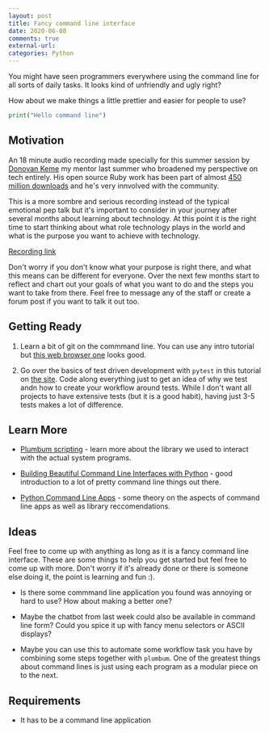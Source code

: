 ```yaml
---
layout: post
title: Fancy command line interface
date: 2020-06-08
comments: true
external-url:
categories: Python
---
```


You might have seen programmers everywhere using the command line for all sorts of daily tasks. It looks kind of unfriendly and ugly right?

How about we make things a little prettier and easier for people to use?

```python
print("Hello command line")
```

## Motivation

An 18 minute audio recording made specially for this summer session by [Donovan Keme](https://github.com/digitalextremist) my mentor last summer who broadened my perspective on tech entirely. His open source Ruby work has been part of almost [450 million downloads](https://rubygems.org/profiles/digitalextremist) and he's very innvolved with the community.

This is a more sombre and serious recording instead of the typical emotional pep talk but it's important to consider in your journey after several months about learning about technology. At this point it is the right time to start thinking about what role technology plays in the world and what is the purpose you want to achieve with technology. 

[Recording link](https://extremist.digital/audio/126-m20210504083039-5tp5-harsh.mp3
)

Don't worry if you don't know what your purpose is right there, and what this means can be different for everyone. Over the next few months start to reflect and chart out your goals of what you want to do and the steps you want to take from there. Feel free to message any of the staff or create a forum post if you want to talk it out too.

## Getting Ready 

1. Learn a bit of git on the commmand line. You can use any intro tutorial but [this web browser one](https://learngitbranching.js.org/) looks good.

2. Go over the basics of test driven development with `pytest` in this tutorial on [the site](/testing101). Code along everything just to get an idea of why we test andn how to create your workflow around tests. While I don't want all projects to have extensive tests (but it is a good habit), having just 3-5 tests makes a lot of difference. 

## Learn More

* [Plumbum scripting](https://iscinumpy.gitlab.io/post/plumbum-scripting/) - learn more about the library we used to interact with the actual system programs.

* [Building Beautiful Command Line Interfaces with Python](https://codeburst.io/building-beautiful-command-line-interfaces-with-python-26c7e1bb54df) - good introduction to a lot of pretty command line things out there.

* [Python Command Line Apps](https://www.davidfischer.name/2017/01/python-command-line-apps/) - some theory on the aspects of command line apps as well as library reccomendations.

## Ideas

Feel free to come up with anything as long as it is a fancy command line interface. These are some things to help you get started but feel free to come up with more. Don't worry if it's already done or there is someone else doing it, the point is learning and fun :).

* Is there some commmand line application you found was annoying or hard to use? How about making a better one?

* Maybe the chatbot from last week could also be available in command line form? Could you spice it up with fancy menu selectors or ASCII displays?

* Maybe you can use this to automate some workflow task you have by combining some steps together with `plumbum`. One of the greatest things about command lines is just using each program as a modular piece on to the next.

## Requirements

* It has to be a command line application